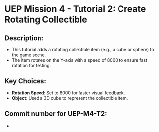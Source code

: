 # UEP Mission 4 - Tutorial 2: Create Rotating Collectible

## Description:
- This tutorial adds a rotating collectible item (e.g., a cube or sphere) to the game scene.
- The item rotates on the Y-axis with a speed of 8000 to ensure fast rotation for testing.

## Key Choices:
- **Rotation Speed**: Set to 8000 for faster visual feedback.
- **Object**: Used a 3D cube to represent the collectible item.

## Commit number for UEP-M4-T2:
- <Your Commit Number>

